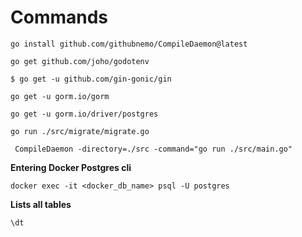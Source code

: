 # Commands

```
go install github.com/githubnemo/CompileDaemon@latest
```

```
go get github.com/joho/godotenv
```

```
$ go get -u github.com/gin-gonic/gin

```

```
go get -u gorm.io/gorm
```

```
go get -u gorm.io/driver/postgres
```

```
go run ./src/migrate/migrate.go  
```

```
 CompileDaemon -directory=./src -command="go run ./src/main.go"                                                                          
```

**Entering Docker Postgres cli**
```
docker exec -it <docker_db_name> psql -U postgres
```

**Lists all tables**
```
\dt 
```